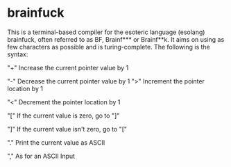 # brainfuck
This is a terminal-based compiler for the esoteric language (esolang) brainfuck, often referred to as BF, Brainf*** or Brainf**k. It aims on using as few characters as possible and is turing-complete. The following is the syntax:

"+"     Increase the current pointer value by 1


"-"     Decrease the current pointer value by 1
">"     Increment the pointer location by 1

"<"     Decrement the pointer location by 1

"["     If the current value is zero, go to "]"

"]"     If the current value isn't zero, go to "["

"."     Print the current value as ASCII

","     As for an ASCII Input


